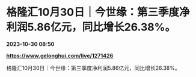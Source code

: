 # 格隆汇10月30日｜今世缘：第三季度净利润5.86亿元，同比增长26.38%。

**2023-10-30 08:50**

**https://www.gelonghui.com/live/1271426**

格隆汇10月30日｜今世缘：第三季度净利润5.86亿元，同比增长26.38%。